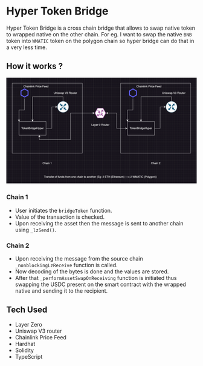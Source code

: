 # Hyper Token Bridge

Hyper Token Bridge is a cross chain bridge that allows to swap native token to wrapped native on the other chain. For eg. I want to swap the native `BNB` token into `WMATIC` token on the polygon chain so hyper bridge can do that in a very less time.

## How it works ?

<img src="./docs/L0.png"></img>

### Chain 1

- User initiates the `bridgeToken` function.
- Value of the transaction is checked.
- Upon receiving the asset then the message is sent to another chain using `_lzSend()`.

### Chain 2

- Upon receiving the message from the source chain `_nonblockingLzReceive` function is called.
- Now decoding of the bytes is done and the values are stored.
- After that `_performAssetSwapOnReceiving` function is initiated thus swapping the USDC present on the smart contract with the wrapped native and sending it to the recipient.

## Tech Used

- Layer Zero
- Uniswap V3 router
- Chainlink Price Feed
- Hardhat
- Solidity
- TypeScript
